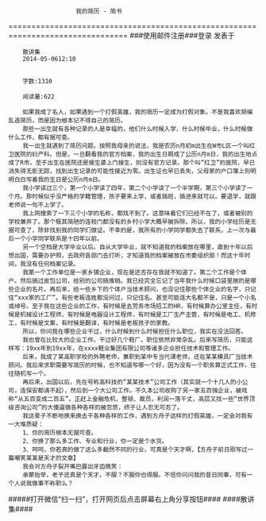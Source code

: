                        我的简历 - 简书
================================================================================
###使用邮件注册###登录        发表于


        
        散讲集
        2014-05-0612:10


        字数:1310

        阅读量:622

        如果我成了名人，如果遇到一个打假英雄，我的简历一定成为打假对象。不是我喜欢胡编乱造简历，而是因为根本记不得自己的简历。
        那些一出生就有各种记录的人是幸福的，他们什么时候入学，什么时候毕业，什么时候做什么工作，都有据可查。
        我一出生就遇到了简历问题。按照我母亲的说法，我是农历n月初m出生在W市L区一个叫红卫医院的妇产科。但是，一旦翻看我的官方档案，我的出生日期成了公历n月m日，我的出生地点成了R市，至于出生在医院还是接生婆上门接生，则没有官方记录。那个叫“红卫”的医院，早已消失得无影无踪，找到出生记录的可能性接近为零。出生证也早已丢失，父母家的户口簿上则明明白白写着我的生日是公历n月m日。
        我小学读过三个，第一个小学读了四年，第二个小学读了一个半学期，第三个小学读了一个月。那时候似乎没严格的学籍管理，孩子要来上学，或者插班，插进来就可以。要退学，就跟老师说一句不上学了。
        我上网搜索了一下三个小学的名称，都找不到了。这意味着它们已经不在了，或者被别的学校兼并了。那个极其简陋的连校门都没有的乡村小学大概早被拆除。所以，我的小学经历是无据可查了，除非找到我的同学们做证。不幸的是，我所有的小学同学都失去了联系，上一次与最后一个小学同学联系是十四年以前。
        另一个空档是大学毕业以后。自从大学毕业，就不知道我的档案放在哪里，直到十年以后想出国，需要办护照，去政府各部门去打听，才知道我的档案被放在市委组织部！而这十年时间，我没有任何档案记录。
        我第一个工作单位是一家乡镇企业，现在是还否存在我就不知道了。第二个工作是个体户。然后搞过皮包公司，给别的公司搞推销。我已经完全忘记了当年我什么时候口袋里揣的是哪些企业的名片。再后来，给一些乡下的个体户当技术顾问，也没记住那些个体企业的名字，只记住“xxx家的工厂”。有些老板连姓都没问过，只记住名。甚至可能连大名都不是，只是一个小名或绰号。至于我在这些企业的工作，有时候是去劳务市场招工的HR，有时候算办公室主任，有时候是机械设计工程师，有时候是电器设计工程师，有时候是工厂生产主管，有时候是电工、机修工，有时候是文案，有时候是翻译，有时候是老板孩子的家教。
        所以，你问我在哪些企业干过，什么时候到什么时候担任什么职位，我实在没法回答。
        我也曾在比较大的企业工作，干过好几个鞋厂。职位依然非常杂乱。后来写简历，只能这样写：19xx年到19xx年，在xxxx鞋业集团有限公司等诸多企业担任技术和管理工作。
        后来，我成了某高职学校的外聘老师，兼职到某中专当代课老师，还在某某模具厂当技术顾问。我后来求职需要写简历的时候，也不知道写哪一个好，因为没有一个职务算正式工作，往往随机写一个。
        再后来，出国以后，先在号称高科技的“某某技术”公司工作（其实就一个十几人的小公司，连保安都请不起），然后到一个大公司工作。不久本公司收购了另一家五百强企业，被戏称“从五百变成二百五”，正赶上金融危机，整顿、裁员，利润一落千丈，高层又找一些“世界顶级咨询公司”的大傻逼做各种各样的被忽悠，终于让人忍无可忍了。
        我这辈子不断地换来换去干各种各样的工作，遇到方舟子这样的打假英雄，一定会对我有一大堆质疑：
        1、你的简历根本无据可查。
        2、你换了那么多工作、专业和行业，你一定是个水货。
        3、呵呵，你若真的做了这么多截然不同的行业，可真是个天才啊，【方舟子前日刚写过一篇嘲笑某某是天才的文章】
        我会对方舟子裂开嘴巴露出牙齿微笑：
        承蒙抬举，老子还真是个天才。不服？不服你也得服。不信你问问我的昔日同事，可有一个人说我做事不称职么？
#####打开微信“扫一扫”，打开网页后点击屏幕右上角分享按钮####
        ####散讲集####
      